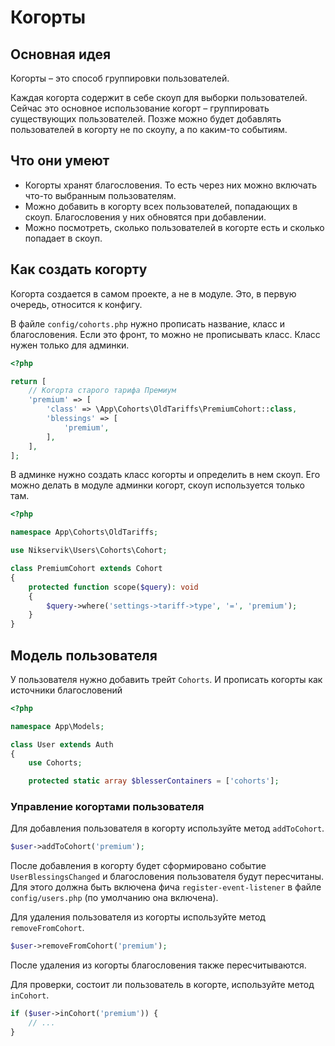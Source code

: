 # Когорты

## Основная идея

Когорты – это способ группировки пользователей. 

Каждая когорта содержит в себе скоуп для выборки пользователей. 
Сейчас это основное использование когорт – группировать существующих пользователей.
Позже можно будет добавлять пользователей в когорту не по скоупу, а по каким-то событиям.

## Что они умеют
- Когорты хранят благословения. То есть через них можно включать что-то выбранным пользователям.
- Можно добавить в когорту всех пользователей, попадающих в скоуп. Благословения у них обновятся при добавлении.
- Можно посмотреть, сколько пользователей в когорте есть и сколько попадает в скоуп.

## Как создать когорту
Когорта создается в самом проекте, а не в модуле. 
Это, в первую очередь, относится к конфигу.

В файле `config/cohorts.php` нужно прописать название, класс и благословения.
Если это фронт, то можно не прописывать класс. Класс нужен только для админки.
```php
<?php

return [
    // Когорта старого тарифа Премиум
    'premium' => [
        'class' => \App\Cohorts\OldTariffs\PremiumCohort::class,
        'blessings' => [
            'premium',
        ],
    ],
];
```

В админке нужно создать класс когорты и определить в нем скоуп. 
Его можно делать в модуле админки когорт, скоуп используется только там. 
```php
<?php

namespace App\Cohorts\OldTariffs;

use Nikservik\Users\Cohorts\Cohort;

class PremiumCohort extends Cohort
{
    protected function scope($query): void
    {
        $query->where('settings->tariff->type', '=', 'premium');
    }
}
```

## Модель пользователя
У пользователя нужно добавить трейт `Cohorts`.
И прописать когорты как источники благословений

```php
<?php

namespace App\Models;

class User extends Auth
{
    use Cohorts;

    protected static array $blesserContainers = ['cohorts'];
```

### Управление когортами пользователя
Для добавления пользователя в когорту используйте метод `addToCohort`.
```php
$user->addToCohort('premium');
```
После добавления в когорту будет сформировано событие `UserBlessingsChanged`
и благословения пользователя будут пересчитаны. 
Для этого должна быть включена фича `register-event-listener` в файле `config/users.php` (по умолчанию она включена).

Для удаления пользователя из когорты используйте метод `removeFromCohort`.
```php
$user->removeFromCohort('premium');
```
После удаления из когорты благословения также пересчитываются.

Для проверки, состоит ли пользователь в когорте, используйте метод `inCohort`.
```php
if ($user->inCohort('premium')) {
    // ...
}
```
